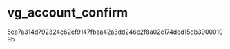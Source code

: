 vg_account_confirm
==================


5ea7a314d792324c62ef9147fbaa42a3dd246e2f8a02c174ded15db39000109b
